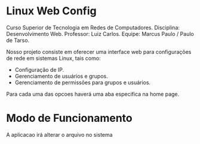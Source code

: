 # Linux Web Config

Curso Superior de Tecnologia em Redes de Computadores.
Disciplina: Desenvolvimento Web.
Professor: Luiz Carlos.
Equipe: Marcus Paulo / Paulo de Tarso.

Nosso projeto consiste em oferecer uma interface web para configurações de rede em sistemas Linux, tais como:

* Configuração de IP.
* Gerenciamento de usuários e grupos.
* Gerenciamento de permissões para grupos e usuários.


Para cada uma das opcoes haverá uma aba especifica na home page.

# Modo de Funcionamento

A aplicacao irá alterar o arquivo no sistema
